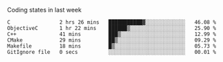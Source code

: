 Coding states in last week

<!--START_SECTION:waka-->

```text
C                2 hrs 26 mins   ███████████▓░░░░░░░░░░░░░   46.08 %
ObjectiveC       1 hr 22 mins    ██████▒░░░░░░░░░░░░░░░░░░   25.90 %
C++              41 mins         ███▒░░░░░░░░░░░░░░░░░░░░░   12.99 %
CMake            29 mins         ██▒░░░░░░░░░░░░░░░░░░░░░░   09.29 %
Makefile         18 mins         █▒░░░░░░░░░░░░░░░░░░░░░░░   05.73 %
GitIgnore file   0 secs          ░░░░░░░░░░░░░░░░░░░░░░░░░   00.01 %
```

<!--END_SECTION:waka-->
